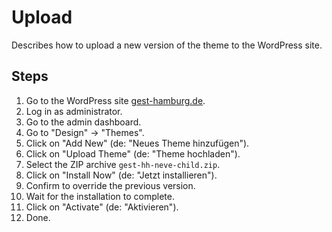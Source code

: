 # Upload

Describes how to upload a new version of the theme to the WordPress site.

## Steps

1. Go to the WordPress site [gest-hamburg.de](https://gest-hamburg.de/).
2. Log in as administrator.
3. Go to the admin dashboard.
4. Go to "Design" -> "Themes".
5. Click on "Add New" (de: "Neues Theme hinzufügen").
6. Click on "Upload Theme" (de: "Theme hochladen").
7. Select the ZIP archive `gest-hh-neve-child.zip`.
8. Click on "Install Now" (de: "Jetzt installieren").
9. Confirm to override the previous version.
10. Wait for the installation to complete.
11. Click on "Activate" (de: "Aktivieren").
12. Done.

